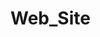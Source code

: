 # Web_Site

<!DOCTYPE html>
<html>

<head>
    <title>
        Empregos RS
    </title>
</head>
<meta name="viewport" content="width=device-width, initial-scale=1">
<link rel="stylesheet" href="https://www.w3schools.com/w3css/4/w3.css">
<link rel="stylesheet" href="https://maxcdn.bootstrapcdn.com/bootstrap/3.3.6/css/bootstrap.min.css">

<body>
    <style>
        #fundo {
            left: 25%;
            top: 25%;
            margin-left: -100px;
            margin-top: -150px;
            position: absolute;
        }

        #cabecalho {
            background-image: url(Design.png);
            width: 1000px;
            padding: 40 2%;
            text-align: left;
        }

        #rodape {
            width: 900px;
            padding: 10px 2%;
            color: rgb(121, 121, 121);
            text-align: center;
            font: small-caps bold 15px "Arial", sans-serif;
        }
    </style>

    <style type="text/css">
        a:link {
            text-decoration: none;

        }

        a {
            font: small-caps bold 20px "Arial", sans-serif;
            color: rgb(250, 61, 3);
        }

        p {
            font: small-caps bold 25px "Arial", sans-serif;
            color: rgb(250, 61, 3);
        }

        .textoColorido {

            color: #7a7a7a;
        }
    </style>


    <div id="fundo">
        <div id="cabecalho">
            <ul>
                <p><b> <a href=""> <i class="glyphicon glyphicon-home"> </i></a> | Empregos RS <span
                            class="textoColorido"> Empresas Vagas Currículo Sobre o
                            Site Buscar</span></b>
                </p>
            </ul>
            <br><br>

            <ul>
                <a href="https://www.opusrh.com.br/Vagas/Detalhes/administrativo/analista-contabil-escritorio-contabil/90480"
                    target="_blank">
                    Analista Contábil (Escritório Contábil)
                </a>
                <br><br>

                <a href="https://www.opusrh.com.br/Vagas/Detalhes/administrativo/analista-contabil-financeiro/90598"
                    target="_blank">
                    Analista
                    Contábil/Financeiro
                </a>
                <br><br>

                <a href="https://www.opusrh.com.br/Vagas/Detalhes/administrativo/analista-de-departamento-pessoal-escritorio-de-contabildade/90611"
                    target="_blank">
                    Analista
                    de Departamento Pessoal (Escritório de Contabildade)
                </a>
                <br><br>

                <a href="https://www.opusrh.com.br/Vagas/Detalhes/administrativo/analista-de-rh-cambara-do-sul/90552"
                    target="_blank">
                    Analista de RH (Cambará do Sul)
                </a>
                <br><br>

                <a href="https://www.opusrh.com.br/Vagas/Detalhes/administrativo/analista-financeiro-farroupilha/90643"
                    target="_blank">
                    Analista Financeiro (Farroupilha)
                </a>
                <br><br>

                <a href="https://www.opusrh.com.br/Vagas/Detalhes/administrativo/analista-fiscal-vacaria-rs/80441"
                    target="_blank">
                    Analista Fiscal (Vacaria-RS)
                </a>
                <br><br>

                <a href="https://www.opusrh.com.br/Vagas/Detalhes/administrativo/assistente-administrativo/90645"
                    target="_blank">
                    Assistente Administrativo
                </a>
                <br><br>

                <a href="https://www.opusrh.com.br/Vagas/Detalhes/administrativo/assistente-administrativo/90641"
                    target="_blank">
                    Assistente Administrativo
                </a>
                <br><br>

                <a href="https://www.opusrh.com.br/Vagas/Detalhes/administrativo/assistente-administrativo/90596"
                    target="_blank">
                    Assistente Administrativo
                </a>
                <br><br>

                <a href="https://www.opusrh.com.br/Vagas/Detalhes/administrativo/assistente-administrativo-financeiro/90620"
                    target="_blank">
                    Assistente Administrativo Financeiro
                </a>
                <br><br>

                <a href="https://www.opusrh.com.br/Vagas/Detalhes/administrativo/assistente-contabil-fiscal/90639"
                    target="_blank">
                    Assistente Contábil/Fiscal
                </a>
                <br><br>

                <a href="https://www.opusrh.com.br/Vagas/Detalhes/administrativo/assistente-de-importacao/80290"
                    target="_blank">
                    Assistente de Importação
                </a>
                <br><br><br>

                <div id="rodape">
                    <i class="glyphicon glyphicon-phone"> </i>
                    0800 606 0606 R. Gustavo Ramos Sehbe, 107 - Cinquentenário, Caxias do Sul - RS, 95012-669
            </ul>
        </div>
        <br><br>
    </div>
</body>

</html>
